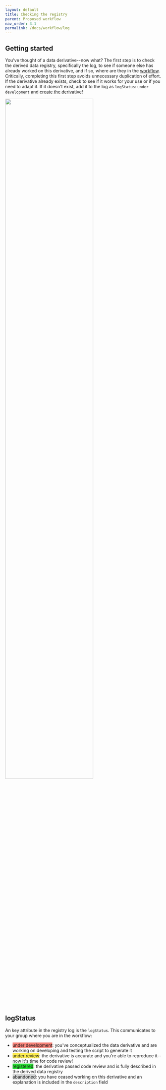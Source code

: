```yaml
---
layout: default
title: Checking the registry
parent: Proposed workflow
nav_order: 3.1
permalink: /docs/workflow/log
---
```


## Getting started
You've thought of a data derivative--now what? The first step is to check the derived data registry, specifically the log, to see if someone else has already worked on this derivative, and if so, where are they in the [workflow](docs/workflow/workflow.md). Critically, completing this first step avoids unnecessary duplication of effort. If the derivative already exists, check to see if it works for your use or if you need to adapt it. If it doesn't exist, add it to the log as `logStatus`: `under development` and [create the derivative](docs/workflow/code-devo)! 

<img style="center" src='../../files/check.png' width='75%' > 

## logStatus
An key attribute in the registry log is the `logStatus`. This communicates to your group where you are in the workflow:

* <span style="background-color: #F88379">under development</span>: you've conceptualized the data derivative and are working on developing and testing the script to generate it
* <span style="background-color: #fcea50">under review</span>: the derivative is accurate and you're able to reproduce it--now it's time for code review!
* <span style="background-color: #24db2f">registered</span>: the derivative passed code review and is fully described in the derived data registry
* <span style="background-color: #d4d6d6">abandoned</span>: you have ceased working on this derivative and an explanation is included in the `description` field
